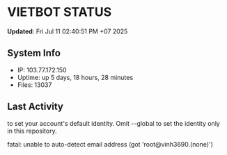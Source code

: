 # VIETBOT STATUS
**Updated**: Fri Jul 11 02:40:51 PM +07 2025

## System Info
- IP: 103.77.172.150
- Uptime: up 5 days, 18 hours, 28 minutes
- Files: 13037

## Last Activity

to set your account's default identity.
Omit --global to set the identity only in this repository.

fatal: unable to auto-detect email address (got 'root@vinh3690.(none)')

